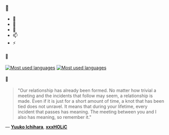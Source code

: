 ### 👋

- 🔭
- 🌱
- 💬
- 📫
- ⚡

#### 🧏

[![Most used languages](https://github-readme-stats-aynah.vercel.app/api/top-langs/?username=aynh&theme=solarized-dark&langs_count=6&layout=compact&hide_title=true)](https://github.com/anuraghazra/github-readme-stats#gh-dark-mode-only)
[![Most used languages](https://github-readme-stats-aynah.vercel.app/api/top-langs/?username=aynh&theme=solarized-light&langs_count=6&layout=compact&hide_title=true)](https://github.com/anuraghazra/github-readme-stats#gh-light-mode-only)

#### 💬

> "Our relationship has already been formed. No matter how trivial a meeting and the incidents that follow may seem, a relationship is made. Even if it is just for a short amount of time, a knot that has been tied does not unravel. It means that during your lifetime, every incident that passes has meaning. The meeting between you and I also has meaning, so remember it."

&mdash; [**Yuuko Ichihara**](https://myanimelist.net/character.php?q=Yuuko%20Ichihara&cat=character), [**xxxHOLiC**](https://myanimelist.net/search/all?q=xxxHOLiC&cat=all)
